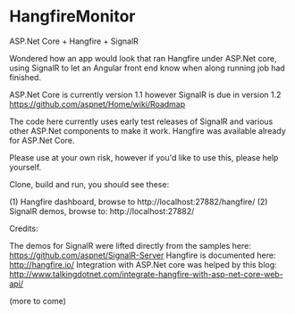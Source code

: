 # HangfireMonitor
ASP.Net Core + Hangfire + SignalR

Wondered how an app would look that ran Hangfire under ASP.Net core, using SignalR to let an Angular front end know when along running job had finished.

ASP.Net Core is currently version 1.1 however SignalR is due in version 1.2 https://github.com/aspnet/Home/wiki/Roadmap

The code here currently uses early test releases of SignalR and various other ASP.Net components to make it work.
Hangfire was available already for ASP.Net Core.

Please use at your own risk, however if you'd like to use this, please help yourself.

Clone, build and run, you should see these:

(1) Hangfire dashboard, browse to http://localhost:27882/hangfire/ 
(2) SignalR demos, browse to: http://localhost:27882/

Credits:

The demos for SignalR were lifted directly from the samples here: https://github.com/aspnet/SignalR-Server
Hangfire is documented here: http://hangfire.io/
Integration with ASP.Net core was helped by this blog: http://www.talkingdotnet.com/integrate-hangfire-with-asp-net-core-web-api/

(more to come)